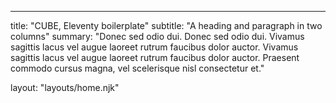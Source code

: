 ---

title: "CUBE, Eleventy boilerplate"
subtitle: "A heading and paragraph in two columns"
summary: "Donec sed odio dui. Donec sed odio dui. Vivamus sagittis lacus vel augue laoreet
rutrum faucibus dolor auctor. Vivamus sagittis lacus vel augue laoreet rutrum
faucibus dolor auctor. Praesent commodo cursus magna, vel scelerisque nisl
consectetur et."

layout: "layouts/home.njk"

